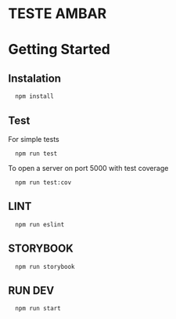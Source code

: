 # TESTE AMBAR

# Getting Started

## Instalation

```
  npm install
```

## Test

For simple tests

```
  npm run test
```

To open a server on port 5000 with test coverage

```
  npm run test:cov
```

## LINT

```
  npm run eslint
```

## STORYBOOK

```
  npm run storybook
```

## RUN DEV

```
  npm run start
```
